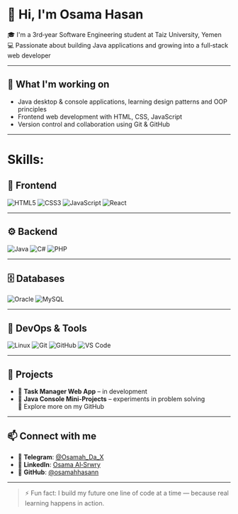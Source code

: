# 👋 Hi, I'm Osama Hasan

🎓 I'm a 3rd‑year Software Engineering student at Taiz University, Yemen  
💻 Passionate about building Java applications and growing into a full‑stack web developer

---

## 🚀 What I'm working on
- Java desktop & console applications, learning design patterns and OOP principles  
- Frontend web development with HTML, CSS, JavaScript  
- Version control and collaboration using Git & GitHub

---
# Skills:

## 🎨 Frontend
![HTML5](https://img.shields.io/badge/HTML5-E34F26?logo=html5&logoColor=white)
![CSS3](https://img.shields.io/badge/CSS3-1572B6?logo=css3&logoColor=white)
![JavaScript](https://img.shields.io/badge/JavaScript-F7DF1E?logo=javascript&logoColor=black)
![React](https://img.shields.io/badge/React-61DAFB?logo=react&logoColor=black)

---

## ⚙️ Backend
![Java](https://img.shields.io/badge/Java-007396?logo=java&logoColor=white)
![C#](https://img.shields.io/badge/C%23-239120?logo=c-sharp&logoColor=white)
![PHP](https://img.shields.io/badge/PHP-777BB4?logo=php&logoColor=white)

---

## 🗄️ Databases
![Oracle](https://img.shields.io/badge/Oracle-F80000?logo=oracle&logoColor=white)
![MySQL](https://img.shields.io/badge/MySQL-4479A1?logo=mysql&logoColor=white)

---

## 🚀 DevOps & Tools
![Linux](https://img.shields.io/badge/Linux-FCC624?logo=linux&logoColor=black)
![Git](https://img.shields.io/badge/Git-F05032?logo=git&logoColor=white)
![GitHub](https://img.shields.io/badge/GitHub-181717?logo=github&logoColor=white)
![VS Code](https://img.shields.io/badge/VS%20Code-007ACC?logo=visual-studio-code&logoColor=white)

---

## 📁 Projects
- 📝 **Task Manager Web App** – in development  
- 🧪 **Java Console Mini‑Projects** – experiments in problem solving  
🔎 Explore more on my GitHub

---

## 📫 Connect with me
- 💬 **Telegram**: [@Osamah_Da_X](https://t.me/Osamah_Da_X)  
- 💼 **LinkedIn**: [Osama Al‑Srwry](https://www.linkedin.com/in/osama-alsrwry-174a162ab)  
- 🐙 **GitHub**: [@osamahhasann](https://github.com/osamahhasann)

---

> ⚡ Fun fact: I build my future one line of code at a time — because real learning happens in action.
